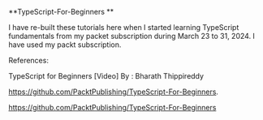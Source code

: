 **TypeScript-For-Beginners
**

I have re-built these tutorials here when I started learning TypeScript fundamentals from my packet subscription during March 23 to 31, 2024.
I have used my packt subscription.

References:

TypeScript for Beginners [Video] By : Bharath Thippireddy

https://github.com/PacktPublishing/TypeScript-For-Beginners.

https://github.com/PacktPublishing/TypeScript-For-Beginners


